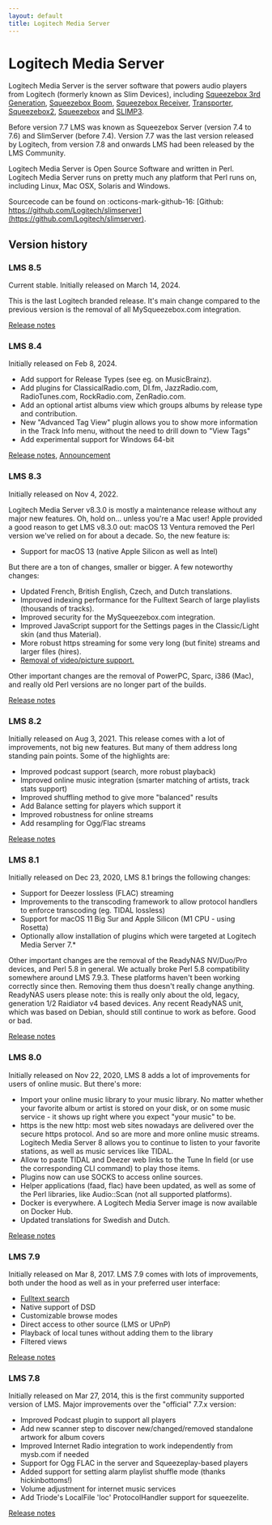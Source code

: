 ```yaml
---
layout: default
title: Logitech Media Server
---
```


# Logitech Media Server

Logitech Media Server is the server software that powers audio players from Logitech (formerly known as Slim Devices), including [Squeezebox 3rd Generation](../players-and-controllers/squeezebox-classic.md), [Squeezebox Boom](../players-and-controllers/squeezebox-boom.md), [Squeezebox Receiver](../players-and-controllers/squeezebox-receiver.md), [Transporter](../players-and-controllers/transporter.md), [Squeezebox2](../players-and-controllers/squeezebox2.md), [Squeezebox](../players-and-controllers/squeezebox1.md) and [SLIMP3](../players-and-controllers/SLIMP3.md).

Before version 7.7 LMS was known as Squeezebox Server (version 7.4 to 7.6) and SlimServer (before 7.4). Version 7.7 was the last version released by Logitech, from version 7.8 and onwards LMS had been released by the LMS Community.

Logitech Media Server is Open Source Software and written in Perl. Logitech Media Server runs on pretty much any platform that Perl runs on, including Linux, Mac OSX, Solaris and Windows.

Sourcecode can be found on :octicons-mark-github-16: [Github: https://github.com/Logitech/slimserver](https://github.com/Logitech/slimserver).

## Version history

### LMS 8.5

Current stable. Initially released on March 14, 2024.

This is the last Logitech branded release. It's main change compared to the previous version is the removal of all MySqueezebox.com integration.

[Release notes](../getting-started/changelog-lms8.md)

### LMS 8.4

Initially released on Feb 8, 2024.

* Add support for Release Types (see eg. on MusicBrainz).
* Add plugins for ClassicalRadio.com, DI.fm, JazzRadio.com, RadioTunes.com, RockRadio.com, ZenRadio.com.
* ​Add an optional artist albums view which groups albums by release type and contribution.
* New "Advanced Tag View" plugin allows you to show more information in the Track Info menu, without the need to drill down to "View Tags"
* ​Add experimental support for Windows 64-bit​

[Release notes](../getting-started/changelog-lms8.md), [Announcement](https://forums.slimdevices.com/forum/user-forums/logitech-media-server/1673928-logitech-media-server-8-4-0-released)


### LMS 8.3

Initially released on Nov 4, 2022.

Logitech Media Server v8.3.0 is mostly a maintenance release without any major new features. Oh, hold on... unless you're a Mac user! Apple provided a good reason to get LMS v8.3.0 out: macOS 13 Ventura removed the Perl version we've relied on for about a decade. So, the new feature is:

- Support for macOS 13 (native Apple Silicon as well as Intel)

But there are a ton of changes, smaller or bigger. A few noteworthy changes:

- Updated French, British English, Czech, and Dutch translations.
- Improved indexing performance for the Fulltext Search of large playlists (thousands of tracks).
- Improved security for the MySqueezebox.com integration.
- Improved JavaScript support for the Settings pages in the Classic/Light skin (and thus Material).
- More robust https streaming for some very long (but finite) streams and larger files (hires).
- [Removal of video/picture support.](https://forums.slimdevices.com/forum/developer-forums/beta/113076-v8-3-0-bye-bye-video-picture-support)

Other important changes are the removal of PowerPC, Sparc, i386 (Mac), and really old Perl versions are no longer part of the builds.

[Release notes](https://forums.slimdevices.com/forum/user-forums/logitech-media-server/113782-logitech-media-server-8-3-0-released)

### LMS 8.2

Initially released on Aug 3, 2021. This release comes with a lot of improvements, not big new features. But many of them address long standing pain points. Some of the highlights are:

- Improved podcast support (search, more robust playback)
- Improved online music integration (smarter matching of artists, track stats support)
- Improved shuffling method to give more "balanced" results
- Add Balance setting for players which support it
- Improved robustness for online streams
- Add resampling for Ogg/Flac streams

[Release notes](https://forums.slimdevices.com/forum/user-forums/logitech-media-server/111679-logitech-media-server-8-2-0-released)

### LMS 8.1

Initially released on Dec 23, 2020, LMS 8.1 brings the following changes:

- Support for Deezer lossless (FLAC) streaming
- Improvements to the transcoding framework to allow protocol handlers to enforce transcoding (eg. TIDAL lossless)
- Support for macOS 11 Big Sur and Apple Silicon (M1 CPU - using Rosetta)
- Optionally allow installation of plugins which were targeted at Logitech Media Server 7.*

Other important changes are the removal of the ReadyNAS NV/Duo/Pro devices, and Perl 5.8 in general. We actually broke Perl 5.8 compatibility somewhere around LMS 7.9.3. These platforms haven't been working correctly since then. Removing them thus doesn't really change anything. ReadyNAS users please note: this is really only about the old, legacy, generation 1/2 Raidiator v4 based devices. Any recent ReadyNAS unit, which was based on Debian, should still continue to work as before. Good or bad.

[Release notes](https://forums.slimdevices.com/forum/user-forums/logitech-media-server/110224-logitech-media-server-8-1-0-released)

### LMS 8.0

Initially released on Nov 22, 2020, LMS 8 adds a lot of improvements for users of online music. But there's more:

- Import your online music library to your music library. No matter whether your favorite album or artist is stored on your disk, or on some music service - it shows up right where you expect "your music" to be.
- https is the new http: most web sites nowadays are delivered over the secure https protocol. And so are more and more online music streams. Logitech Media Server 8 allows you to continue to listen to your favorite stations, as well as music services like TIDAL.
- Allow to paste TIDAL and Deezer web links to the Tune In field (or use the corresponding CLI command) to play those items.
- Plugins now can use SOCKS to access online sources.
- Helper applications (faad, flac) have been updated, as well as some of the Perl libraries, like Audio::Scan (not all supported platforms).
- Docker is everywhere. A Logitech Media Server image is now available on Docker Hub.
- Updated translations for Swedish and Dutch.

[Release notes](https://forums.slimdevices.com/forum/user-forums/logitech-media-server/109995-logitech-media-server-8-0-0-released)

### LMS 7.9

Initially released on Mar 8, 2017. LMS 7.9 comes with lots of improvements, both under the hood as well as in your preferred user interface:

- [Fulltext search](https://forums.slimdevices.com/forum/developer-forums/beta/98887-new-in-7-9-fulltext-search)
- Native support of DSD
- Customizable browse modes
- Direct access to other source (LMS or UPnP)
- Playback of local tunes without adding them to the library
- Filtered views

[Release notes](https://forums.slimdevices.com/forum/user-forums/logitech-media-server/103726-logitech-media-server-7-9-0-is-out)

### LMS 7.8

Initially released on Mar 27, 2014, this is the first community supported version of LMS. Major improvements over the "official" 7.7.x version:

- Improved Podcast plugin to support all players
- Add new scanner step to discover new/changed/removed standalone artwork for album covers
- Improved Internet Radio integration to work independently from mysb.com if needed
- Support for Ogg FLAC in the server and Squeezeplay-based players
- Added support for setting alarm playlist shuffle mode (thanks hickinbottoms!)
- Volume adjustment for internet music services
- Add Triode's LocalFile 'loc' ProtocolHandler support for squeezelite.

[Release notes](https://forums.slimdevices.com/forum/user-forums/logitech-media-server/97738-logitech-media-server-7-8-0-now-available)
